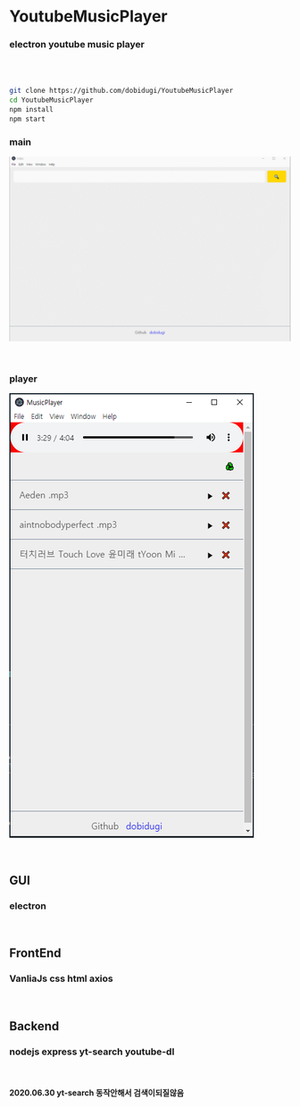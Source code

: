 # YoutubeMusicPlayer
### electron youtube music player 
<br>
<br>

```bash
git clone https://github.com/dobidugi/YoutubeMusicPlayer
cd YoutubeMusicPlayer
npm install
npm start
```

### main

![img1](./resource/gif1.gif)

<br>

### player

![img2](./resource/player.png)

<br>

## GUI
### electron
<br>

## FrontEnd 
### VanliaJs css html axios 
<br>

## Backend
### nodejs express yt-search youtube-dl

<br>

#### 2020.06.30 yt-search 동작안해서 검색이되질않음 
